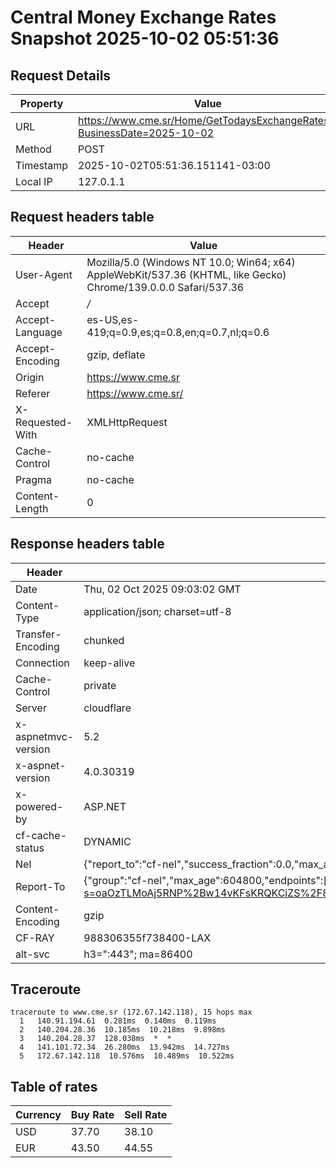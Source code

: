 # Central Money Exchange Rates Snapshot 2025-10-02 05:51:36
## Request Details

| Property | Value |
|----------|-------|
| URL | https://www.cme.sr/Home/GetTodaysExchangeRates/?BusinessDate=2025-10-02 |
| Method | POST |
| Timestamp | 2025-10-02T05:51:36.151141-03:00 |
| Local IP | 127.0.1.1 |
    
## Request headers table

| Header | Value |
|--------|-------|
| User-Agent | Mozilla/5.0 (Windows NT 10.0; Win64; x64) AppleWebKit/537.36 (KHTML, like Gecko) Chrome/139.0.0.0 Safari/537.36 |
| Accept | */* |
| Accept-Language | es-US,es-419;q=0.9,es;q=0.8,en;q=0.7,nl;q=0.6 |
| Accept-Encoding | gzip, deflate |
| Origin | https://www.cme.sr |
| Referer | https://www.cme.sr/ |
| X-Requested-With | XMLHttpRequest |
| Cache-Control | no-cache |
| Pragma | no-cache |
| Content-Length | 0 |

    
## Response headers table
| Header | Value |
|--------|-------|
| Date | Thu, 02 Oct 2025 09:03:02 GMT |
| Content-Type | application/json; charset=utf-8 |
| Transfer-Encoding | chunked |
| Connection | keep-alive |
| Cache-Control | private |
| Server | cloudflare |
| x-aspnetmvc-version | 5.2 |
| x-aspnet-version | 4.0.30319 |
| x-powered-by | ASP.NET |
| cf-cache-status | DYNAMIC |
| Nel | {"report_to":"cf-nel","success_fraction":0.0,"max_age":604800} |
| Report-To | {"group":"cf-nel","max_age":604800,"endpoints":[{"url":"https://a.nel.cloudflare.com/report/v4?s=oaOzTLMoAj5RNP%2Bw14vKFsKRQKCiZS%2F8AnNfM3Yo%2BHzZZEnwTmsKER9ttYaMgScCyCdA92tbJnzOWCt2G%2B8deAT76qWtyhBPZVs%3D"}]} |
| Content-Encoding | gzip |
| CF-RAY | 988306355f738400-LAX |
| alt-svc | h3=":443"; ma=86400 |

## Traceroute 

```
traceroute to www.cme.sr (172.67.142.118), 15 hops max
  1   140.91.194.61  0.281ms  0.140ms  0.119ms 
  2   140.204.28.36  10.185ms  10.218ms  9.898ms 
  3   140.204.28.37  128.038ms  *  * 
  4   141.101.72.34  26.280ms  13.942ms  14.727ms 
  5   172.67.142.118  10.576ms  10.489ms  10.522ms 

```


## Table of rates

| Currency | Buy Rate | Sell Rate |
|----------|----------|-----------|
| USD | 37.70 | 38.10 |
| EUR | 43.50 | 44.55 |
